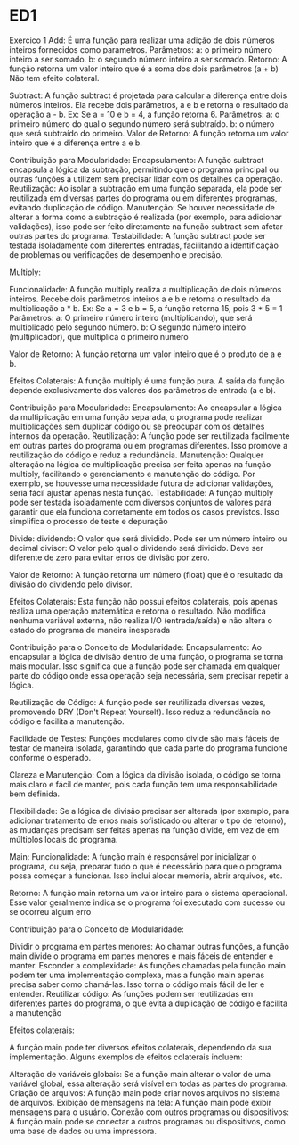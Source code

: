 # ED1
Exercico 1 
Add: É uma função para realizar uma adição de dois números inteiros fornecidos como parametros.
Parâmetros:
a: o primeiro número inteiro a ser somado.
b: o segundo número inteiro a ser somado.
Retorno: A função retorna um valor inteiro que é a soma dos dois parâmetros (a + b)
Não tem efeito colateral.

Subtract:
A função subtract é projetada para calcular a diferença entre dois números inteiros.
Ela recebe dois parâmetros, a e b e retorna o resultado da operação a - b.
Ex: Se a = 10 e b = 4, a função retorna 6.
Parâmetros:
a: o primeiro número do qual o segundo número será subtraído.
b: o número que será subtraído do primeiro.
Valor de Retorno:
A função retorna um valor inteiro que é a diferença entre a e b.

Contribuição para Modularidade:
Encapsulamento: A função subtract encapsula a lógica da subtração, permitindo que o programa principal ou outras funções a utilizem sem precisar lidar com os detalhes da operação.
Reutilização: Ao isolar a subtração em uma função separada, ela pode ser reutilizada em diversas partes do programa ou em diferentes programas, evitando duplicação de código.
Manutenção: Se houver necessidade de alterar a forma como a subtração é realizada (por exemplo, para adicionar validações), isso pode ser feito diretamente na função subtract sem afetar outras partes do programa.
Testabilidade: A função subtract pode ser testada isoladamente com diferentes entradas, facilitando a identificação de problemas ou verificações de desempenho e precisão.

Multiply:

Funcionalidade:
A função multiply realiza a multiplicação de dois números inteiros.
Recebe dois parâmetros inteiros a e b e retorna o resultado da multiplicação a * b.
Ex: Se a = 3 e b = 5, a função retorna 15, pois 3 * 5 = 1
Parâmetros:
a: O primeiro número inteiro (multiplicando), que será multiplicado pelo segundo número.
b: O segundo número inteiro (multiplicador), que multiplica o primeiro numero

Valor de Retorno:
A função retorna um valor inteiro que é o produto de a e b.

Efeitos Colaterais:
A função multiply é uma função pura.
A saída da função depende exclusivamente dos valores dos parâmetros de entrada (a e b).

Contribuição para Modularidade:
Encapsulamento: Ao encapsular a lógica da multiplicação em uma função separada, o programa pode realizar multiplicações sem duplicar código ou se preocupar com os detalhes internos da operação.
Reutilização: A função pode ser reutilizada facilmente em outras partes do programa ou em programas diferentes. Isso promove a reutilização do código e reduz a redundância.
Manutenção: Qualquer alteração na lógica de multiplicação precisa ser feita apenas na função multiply, facilitando o gerenciamento e manutenção do código. Por exemplo, se houvesse uma necessidade futura de adicionar validações, seria fácil ajustar apenas nesta função.
Testabilidade: A função multiply pode ser testada isoladamente com diversos conjuntos de valores para garantir que ela funciona corretamente em todos os casos previstos. Isso simplifica o processo de teste e depuração



Divide:
dividendo: O valor que será dividido. Pode ser um número inteiro ou decimal
divisor: O valor pelo qual o dividendo será dividido. Deve ser diferente de zero para evitar erros de divisão por zero.

Valor de Retorno:
A função retorna um número (float) que é o resultado da divisão do dividendo pelo divisor.

Efeitos Colaterais:
Esta função não possui efeitos colaterais, pois apenas realiza uma operação matemática e retorna o resultado. Não modifica nenhuma variável externa, não realiza I/O (entrada/saída) e não altera o estado do programa de maneira inesperada

Contribuição para o Conceito de Modularidade:
Encapsulamento: Ao encapsular a lógica de divisão dentro de uma função, o programa se torna mais modular. Isso significa que a função pode ser chamada em qualquer parte do código onde essa operação seja necessária, sem precisar repetir a lógica.

Reutilização de Código: A função pode ser reutilizada diversas vezes, promovendo DRY (Don't Repeat Yourself). Isso reduz a redundância no código e facilita a manutenção.

Facilidade de Testes: Funções modulares como divide são mais fáceis de testar de maneira isolada, garantindo que cada parte do programa funcione conforme o esperado.

Clareza e Manutenção: Com a lógica da divisão isolada, o código se torna mais claro e fácil de manter, pois cada função tem uma responsabilidade bem definida.

Flexibilidade: Se a lógica de divisão precisar ser alterada (por exemplo, para adicionar tratamento de erros mais sofisticado ou alterar o tipo de retorno), as mudanças precisam ser feitas apenas na função divide, em vez de em múltiplos locais do programa.

Main:
Funcionalidade:
A função main é responsável por inicializar o programa, ou seja, preparar tudo o que é necessário para que o programa possa começar a funcionar. Isso inclui alocar memória, abrir arquivos, etc.

Retorno:
A função main retorna um valor inteiro para o sistema operacional. Esse valor geralmente indica se o programa foi executado com sucesso ou se ocorreu algum erro

Contribuição para o Conceito de Modularidade:

Dividir o programa em partes menores: Ao chamar outras funções, a função main divide o programa em partes menores e mais fáceis de entender e manter.
Esconder a complexidade: As funções chamadas pela função main podem ter uma implementação complexa, mas a função main apenas precisa saber como chamá-las. Isso torna o código mais fácil de ler e entender.
Reutilizar código: As funções podem ser reutilizadas em diferentes partes do programa, o que evita a duplicação de código e facilita a manutenção

Efeitos colaterais:

A função main pode ter diversos efeitos colaterais, dependendo da sua implementação. Alguns exemplos de efeitos colaterais incluem:

Alteração de variáveis globais: Se a função main alterar o valor de uma variável global, essa alteração será visível em todas as partes do programa.
Criação de arquivos: A função main pode criar novos arquivos no sistema de arquivos.
Exibição de mensagens na tela: A função main pode exibir mensagens para o usuário.
Conexão com outros programas ou dispositivos: A função main pode se conectar a outros programas ou dispositivos, como uma base de dados ou uma impressora.
